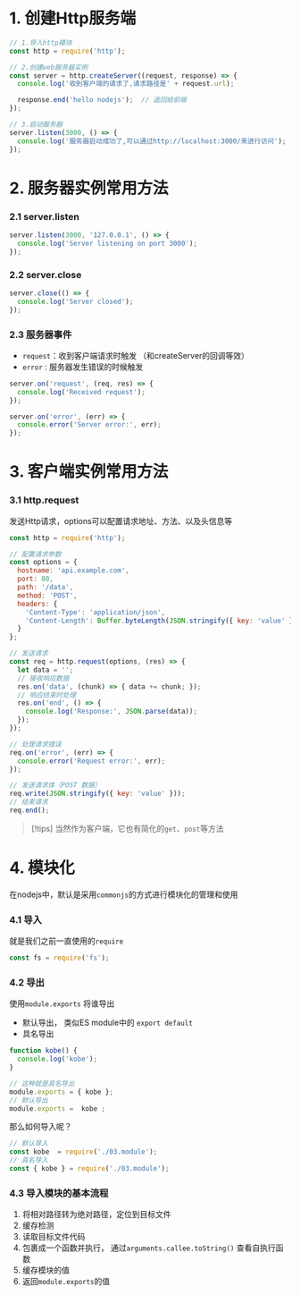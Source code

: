 
# 1. 创建Http服务端

```js
// 1.导入http模块
const http = require('http');

// 2.创建web服务器实例
const server = http.createServer((request, response) => {
  console.log('收到客户端的请求了,请求路径是' + request.url);

  response.end('hello nodejs');  // 返回给前端
});

// 3.启动服务器
server.listen(3000, () => {
  console.log('服务器启动成功了,可以通过http://localhost:3000/来进行访问');
});
```

# 2. 服务器实例常用方法

### 2.1  server.listen

```js
server.listen(3000, '127.0.0.1', () => {
  console.log('Server listening on port 3000');
});
```

### 2.2 server.close

```js
server.close(() => {
  console.log('Server closed');
});
```

### 2.3 服务器事件
- `request`：收到客户端请求时触发 （和createServer的回调等效）
- `error` : 服务器发生错误的时候触发

```js
server.on('request', (req, res) => {
  console.log('Received request');
});

server.on('error', (err) => {
  console.error('Server error:', err);
});
```

# 3. 客户端实例常用方法

### 3.1 http.request

发送Http请求，options可以配置请求地址、方法、以及头信息等

```js
const http = require('http');

// 配置请求参数
const options = {
  hostname: 'api.example.com',
  port: 80,
  path: '/data',
  method: 'POST',
  headers: {
    'Content-Type': 'application/json',
    'Content-Length': Buffer.byteLength(JSON.stringify({ key: 'value' }))
  }
};

// 发送请求
const req = http.request(options, (res) => {
  let data = '';
  // 接收响应数据
  res.on('data', (chunk) => { data += chunk; });
  // 响应结束时处理
  res.on('end', () => {
    console.log('Response:', JSON.parse(data));
  });
});

// 处理请求错误
req.on('error', (err) => {
  console.error('Request error:', err);
});

// 发送请求体（POST 数据）
req.write(JSON.stringify({ key: 'value' }));
// 结束请求
req.end();
```

> [!tips]
> 当然作为客户端，它也有简化的`get`、`post`等方法

# 4. 模块化

在nodejs中，默认是采用`commonjs`的方式进行模块化的管理和使用

### 4.1 导入
就是我们之前一直使用的`require`

```js
const fs = require('fs');
```

### 4.2 导出

使用`module.exports` 将谁导出

- 默认导出， 类似ES module中的  `export default`
- 具名导出  

```js
function kobe() {
  console.log('kobe');
}

// 这种就是具名导出
module.exports = { kobe };
// 默认导出
module.exports =  kobe ;
```

那么如何导入呢？

```js
// 默认导入
const kobe  = require('./03.module');
// 具名导入
const { kobe } = require('./03.module');
```

### 4.3 导入模块的基本流程

1. 将相对路径转为绝对路径，定位到目标文件
2. 缓存检测
3. 读取目标文件代码
4. 包裹成一个函数并执行， 通过`arguments.callee.toString()` 查看自执行函数
5. 缓存模块的值
6. 返回`module.exports`的值